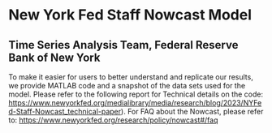 # New York Fed Staff Nowcast Model

## Time Series Analysis Team, Federal Reserve Bank of New York

To make it easier for users to better understand and replicate our results, we provide MATLAB code and a snapshot of the data sets used for the model. Please refer to the following report for Technical details on the code: https://www.newyorkfed.org/medialibrary/media/research/blog/2023/NYFed-Staff-Nowcast_technical-paper). For FAQ about the Nowcast, please refer to: https://www.newyorkfed.org/research/policy/nowcast#/faq

